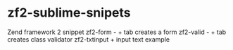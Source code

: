 zf2-sublime-snipets
===================

Zend framework 2 snippet
zf2-form - + tab creates a form 
zf2-valid - + tab creates class validator
zf2-txtinput + input text example

 
